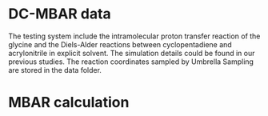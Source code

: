 # DC-MBAR data
The testing system include the intramolecular proton transfer reaction of the glycine and the Diels-Alder reactions between cyclopentadiene and acrylonitrile in explicit solvent. The simulation details could be found in our previous studies. The reaction coordinates sampled by Umbrella Sampling are stored in the data folder.

# MBAR calculation
